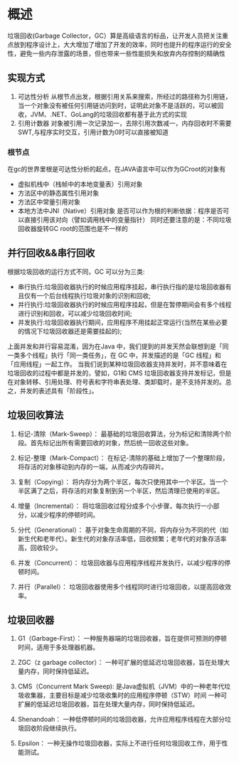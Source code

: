 # 概述

垃圾回收(Garbage Collector，GC）算是高级语言的标品，让开发人员把关注重点放到程序设计上，大大增加了增加了开发的效率，同时也提升的程序运行的安全性，避免一些内存泄露的场景，但也带来一些性能损失和放弃内存控制的精确性

## 实现方式

1. 可达性分析
从根节点出发，根据引用关系来搜索，所经过的路径称为引用链，当一个对象没有被任何引用链访问到时，证明此对象不是活跃的，可以被回收，JVM、.NET、GoLang的垃圾回收都有基于此方式的实现
2. 引用计数器
对象被引用一次记录加一，去除引用次数减一，内存回收时不需要SWT,与程序实时交互，引用计数为0时可以直接被知道

### 根节点

在gc的世界里根是可达性分析的起点，在JAVA语言中可以作为GCroot的对象有

* 虚拟机栈中（栈帧中的本地变量表）引用对象
* 方法区中的静态属性引用对象
* 方法区中常量引用对象
* 本地方法中JNI（Native）引用对象
是否可以作为根的判断依据：程序是否可以直接引用该对向（譬如调用栈中的变量指针）
同时还要注意的是：不同垃圾回收器旋转GC root的范围也是不一样的

## 并行回收&&串行回收

根据垃圾回收的运行方式不同，GC 可以分为三类:

* 串行执行:垃圾回收器执行的时候应用程序挂起，串行执行指的是垃圾回收器有且仅有一个后台线程执行垃圾对象的识别和回收;
* 并行执行:垃圾回收器执行的时候应用程序挂起，但是在暂停期间会有多个线程进行识别和回收，可以减少垃圾回收时间;
* 并发执行:垃圾回收器执行期间，应用程序不用挂起正常运行(当然在某些必要的情况下垃圾回收器还是需要挂起的);

上面并发和并行容易混淆，因为在Java 中，我们提到的并发天然会联想到是「同一类多个线程」执行「同一类任务」，在 GC 中，并发描述的是「GC 线程」和「应用线程」一起工作。
当我们说到某种垃圾回收器支持并发时，并不意味着在垃圾回收的过程中都是并发的，譬如，G1和 CMS 垃圾回收器支持并发标记，但是在对象转移、引用处理、符号表和字符串表处理、类卸载时，是不支持并发的。总之，并发的表述具有「阶段性」。

## 垃圾回收算法

1. 标记-清除（Mark-Sweep）：
最基础的垃圾回收算法，分为标记和清除两个阶段。首先标记出所有需要回收的对象，然后统一回收这些对象。

2. 标记-整理（Mark-Compact）：
在标记-清除的基础上增加了一个整理阶段，将存活的对象移动到内存的一端，从而减少内存碎片。

3. 复制（Copying）：
将内存分为两个半区，每次只使用其中一个半区。当一个半区满了之后，将存活的对象复制到另一个半区，然后清理已使用的半区。

4. 增量（Incremental）：
将垃圾回收过程分成多个小步骤，每次执行一小部分，以减少程序的停顿时间。

5. 分代（Generational）：
基于对象生命周期的不同，将内存分为不同的代（如新生代和老年代）。新生代的对象存活率低，回收频繁；老年代的对象存活率高，回收较少。

6. 并发（Concurrent）：
垃圾回收器与应用程序线程并发执行，以减少程序的停顿时间。

7. 并行（Parallel）：
垃圾回收器使用多个线程同时进行垃圾回收，以提高回收效率。

## 垃圾回收器

1. G1（Garbage-First）：
一种服务器端的垃圾回收器，旨在提供可预测的停顿时间，适用于多处理器机器。

2. ZGC（z garbage collector）：
一种可扩展的低延迟垃圾回收器，旨在处理大量内存，同时保持低延迟。

3. CMS（Concurrent Mark Sweep):
是Java虚拟机（JVM）中的一种老年代垃圾收集器，主要目标是减少垃圾收集时的应用程序停顿（STW）时间
一种可扩展的低延迟垃圾回收器，旨在处理大量内存，同时保持低延迟。

4. Shenandoah：
一种低停顿时间的垃圾回收器，允许应用程序线程在大部分垃圾回收阶段继续执行。

5. Epsilon：
一种无操作垃圾回收器，实际上不进行任何垃圾回收工作，用于性能测试。
